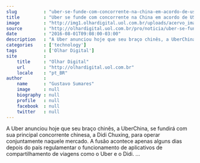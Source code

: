 ```yaml
---
slug          : "uber-se-funde-com-concorrente-na-china-em-acordo-de-uss-35-bi"
title         : "Uber se funde com concorrente na China em acordo de US$ 35 bi"
image         : "http://img1.olhardigital.uol.com.br/uploads/acervo_imagens/2016/07/20160722100903_660_420.jpg"
source        : "http://olhardigital.uol.com.br/pro/noticia/uber-se-funde-com-concorrente-na-china-em-acordo-de-us-35-bi/60762"
date          : "2016-08-01T09:08:00-03:00"
description   : "A Uber anunciou hoje que seu braço chinês, a UberChina, se fundirá com sua principal concorrente chinesa, a Didi Chuxing, para operar conjuntamente naquele mercado. A fusão acontece apenas alguns dias depois do país regulamentar o funcionamento de aplicativos de compartilhamento de viagens como o Uber e o Didi. ..."
categories    : ['technology']
tags          : ['Olhar Digital']
site          :
    title     : "Olhar Digital"
    url       : "http://olhardigital.uol.com.br"
    locale    : "pt_BR"
author        :
    name      : "Gustavo Sumares"
    image     : null
    biography : null
    profile   : null
    facebook  : null
    twitter   : null
---
```


A Uber anunciou hoje que seu braço chinês, a UberChina, se fundirá com sua principal concorrente chinesa, a Didi Chuxing, para operar conjuntamente naquele mercado. A fusão acontece apenas alguns dias depois do país regulamentar o funcionamento de aplicativos de compartilhamento de viagens como o Uber e o Didi. ...
